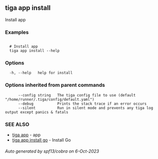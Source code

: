 ## tiga app install

Install app

### Examples

```

  # Install app
  tiga app install --help

```

### Options

```
  -h, --help   help for install
```

### Options inherited from parent commands

```
      --config string   The tiga config file to use (default "/home/runner/.tiga/config/default.yaml")
      --debug           Prints the stack trace if an error occurs
      --silent          Run in silent mode and prevents any tiga log output except panics & fatals
```

### SEE ALSO

* [tiga app](tiga_app.md)	 - app
* [tiga app install go](tiga_app_install_go.md)	 - Install Go

###### Auto generated by spf13/cobra on 6-Oct-2023

